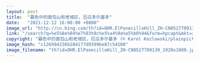 ```yaml
---
layout: post
title:  "暮色中的面包山和老城区，厄瓜多尔基多"
date:   "2021-12-12 16:00:00 +0800"
image_url: "http://cn.bing.com/th?id=OHR.ElPanecilloHill_ZH-CN0527709139_1920x1080.jpg&rf=LaDigue_1920x1080.jpg&pid=hp"
link: "/search?q=%e5%8e%84%e7%93%9c%e5%a4%9a%e5%b0%94&form=hpcapt&mkt=zh-cn"
copyright: "暮色中的面包山和老城区，厄瓜多尔基多 (© Karol Kozlowski/plainpicture)"
image_hash: "c126994236b284177d9399be87c54100"
image_filename: "th?id=OHR.ElPanecilloHill_ZH-CN0527709139_1920x1080.jpg&rf=LaDigue_1920x1080.jpg&pid=hp"
---
```

